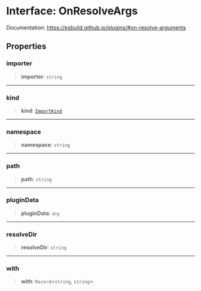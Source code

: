 # Interface: OnResolveArgs

Documentation: https://esbuild.github.io/plugins/#on-resolve-arguments

## Properties

### importer

> **importer**: `string`

---

### kind

> **kind**: [`ImportKind`](../type-aliases/ImportKind.md)

---

### namespace

> **namespace**: `string`

---

### path

> **path**: `string`

---

### pluginData

> **pluginData**: `any`

---

### resolveDir

> **resolveDir**: `string`

---

### with

> **with**: `Record`\<`string`, `string`\>
